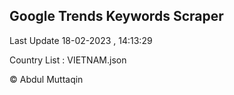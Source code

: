 

## Google Trends Keywords Scraper 
 
Last Update 18-02-2023 , 14:13:29

Country List :
VIETNAM.json



© Abdul Muttaqin 
